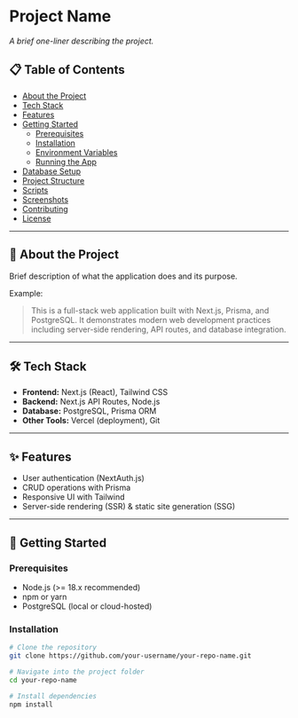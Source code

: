 # Project Name

_A brief one-liner describing the project._

## 📋 Table of Contents
- [About the Project](#about-the-project)
- [Tech Stack](#tech-stack)
- [Features](#features)
- [Getting Started](#getting-started)
  - [Prerequisites](#prerequisites)
  - [Installation](#installation)
  - [Environment Variables](#environment-variables)
  - [Running the App](#running-the-app)
- [Database Setup](#database-setup)
- [Project Structure](#project-structure)
- [Scripts](#scripts)
- [Screenshots](#screenshots)
- [Contributing](#contributing)
- [License](#license)

---

## 📖 About the Project
Brief description of what the application does and its purpose.

Example:
> This is a full-stack web application built with Next.js, Prisma, and PostgreSQL. It demonstrates modern web development practices including server-side rendering, API routes, and database integration.

---

## 🛠 Tech Stack
- **Frontend:** Next.js (React), Tailwind CSS
- **Backend:** Next.js API Routes, Node.js
- **Database:** PostgreSQL, Prisma ORM
- **Other Tools:** Vercel (deployment), Git

---

## ✨ Features
- User authentication (NextAuth.js)
- CRUD operations with Prisma
- Responsive UI with Tailwind
- Server-side rendering (SSR) & static site generation (SSG)

---

## 🚀 Getting Started

### Prerequisites
- Node.js (>= 18.x recommended)
- npm or yarn
- PostgreSQL (local or cloud-hosted)

### Installation
```bash
# Clone the repository
git clone https://github.com/your-username/your-repo-name.git

# Navigate into the project folder
cd your-repo-name

# Install dependencies
npm install
